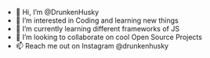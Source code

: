 - 👋 Hi, I’m @DrunkenHusky
- 👀 I’m interested in Coding and learning new things
- 🌱 I’m currently learning different frameworks of JS
- 💞️ I’m looking to collaborate on cool Open Source Projects
- 📫 Reach me out on Instagram @drunkenhusky
